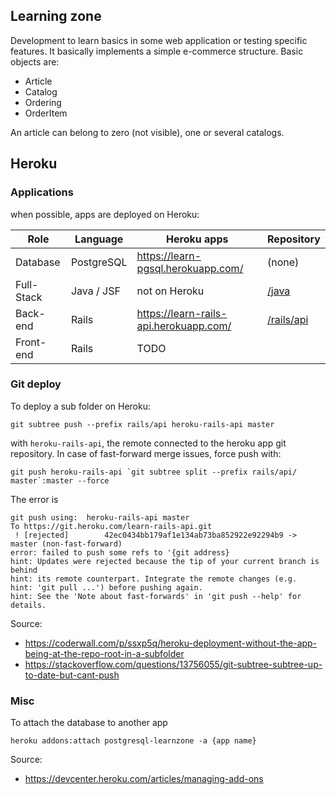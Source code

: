 ## Learning zone

Development to learn basics in some web application or testing specific features. It basically implements a simple e-commerce structure. Basic objects are:

- Article
- Catalog
- Ordering
- OrderItem

An article can belong to zero (not visible), one or several catalogs.

## Heroku

### Applications

when possible, apps are deployed on Heroku:

Role        | Language      |  Heroku apps                              | Repository
---         |---            |---                                        |---
Database    | PostgreSQL    | https://learn-pgsql.herokuapp.com/        | (none)
Full-Stack  | Java / JSF    | not on Heroku                             | [/java](https://github.com/Al-un/learn-zone/tree/master/java)
Back-end    | Rails         | https://learn-rails-api.herokuapp.com/    | [/rails/api](https://github.com/Al-un/learn-zone/tree/master/rails/api)
Front-end   | Rails         | TODO                                      |

### Git deploy

To deploy a sub folder on Heroku:

```
git subtree push --prefix rails/api heroku-rails-api master
```
with `heroku-rails-api`, the remote connected to the heroku app git repository. In case of fast-forward merge issues, force push with:
```
git push heroku-rails-api `git subtree split --prefix rails/api/ master`:master --force
```
The error is 

```
git push using:  heroku-rails-api master
To https://git.heroku.com/learn-rails-api.git
 ! [rejected]        42ec0434bb179af1e134ab73ba852922e92294b9 -> master (non-fast-forward)
error: failed to push some refs to '{git address}
hint: Updates were rejected because the tip of your current branch is behind
hint: its remote counterpart. Integrate the remote changes (e.g.
hint: 'git pull ...') before pushing again.
hint: See the 'Note about fast-forwards' in 'git push --help' for details.
```

Source:
 - https://coderwall.com/p/ssxp5q/heroku-deployment-without-the-app-being-at-the-repo-root-in-a-subfolder
 - https://stackoverflow.com/questions/13756055/git-subtree-subtree-up-to-date-but-cant-push
 
### Misc

To attach the database to another app

```
heroku addons:attach postgresql-learnzone -a {app name}
```

Source:
 - https://devcenter.heroku.com/articles/managing-add-ons
